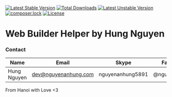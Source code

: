 [![Latest Stable Version](https://poser.pugx.org/nguyenanhung/web-builder-helper/v/stable)](https://packagist.org/packages/nguyenanhung/web-builder-helper)
[![Total Downloads](https://poser.pugx.org/nguyenanhung/web-builder-helper/downloads)](https://packagist.org/packages/nguyenanhung/web-builder-helper)
[![Latest Unstable Version](https://poser.pugx.org/nguyenanhung/web-builder-helper/v/unstable)](https://packagist.org/packages/nguyenanhung/web-builder-helper)
[![composer.lock](https://poser.pugx.org/nguyenanhung/web-builder-helper/composerlock)](https://packagist.org/packages/nguyenanhung/web-builder-helper)
[![License](https://poser.pugx.org/nguyenanhung/web-builder-helper/license)](https://packagist.org/packages/nguyenanhung/web-builder-helper)

# Web Builder Helper by Hung Nguyen

### Contact

| Name        | Email                | Skype            | Facebook      |
|-------------|----------------------|------------------|---------------|
| Hung Nguyen | dev@nguyenanhung.com | nguyenanhung5891 | @nguyenanhung |

From Hanoi with Love <3
